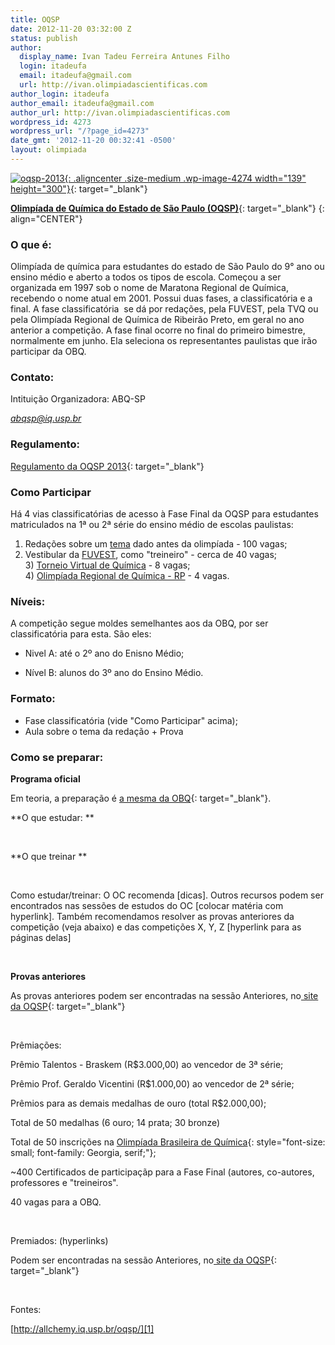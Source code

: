 ```yaml
---
title: OQSP
date: 2012-11-20 03:32:00 Z
status: publish
author:
  display_name: Ivan Tadeu Ferreira Antunes Filho
  login: itadeufa
  email: itadeufa@gmail.com
  url: http://ivan.olimpiadascientificas.com
author_login: itadeufa
author_email: itadeufa@gmail.com
author_url: http://ivan.olimpiadascientificas.com
wordpress_id: 4273
wordpress_url: "/?page_id=4273"
date_gmt: '2012-11-20 00:32:41 -0500'
layout: olimpiada
---
```


[![](/wp-content/uploads/2012/11/oqsp-2013-139x300.jpg "oqsp-2013"){: .aligncenter .size-medium .wp-image-4274 width="139" height="300"}][1]{: target="_blank"}

[**Olimpíada de Química do Estado de São Paulo (OQSP)**][1]{: target="_blank"}
{: align="CENTER"}



 ### O que é:

  
Olimpíada de química para estudantes do estado de São Paulo do 9° ano ou ensino médio e aberto a todos os tipos de escola. Começou a ser organizada em 1997 sob o nome de Maratona Regional de Química, recebendo o nome atual em 2001. Possui duas fases, a classificatória e a final. A fase classificatória  se dá por redações, pela FUVEST, pela TVQ ou pela Olimpíada Regional de Química de Ribeirão Preto, em geral no ano anterior a competição. A fase final ocorre no final do primeiro bimestre, normalmente em junho. Ela seleciona os representantes paulistas que irão participar da OBQ.

 

### Contato:

  
Intituição Organizadora: ABQ-SP 

 *abqsp@iq.usp.br*

### Regulamento:

  
[Regulamento da OQSP 2013][2]{: target="_blank"}

 ### Como Participar

  
Há 4 vias classificatórias de acesso &agrave; Fase Final da OQSP para estudantes matriculados na 1&ordf; ou 2&ordf; série do ensino médio de escolas paulistas:  
1) Redações sobre um&nbsp;[tema][3]&nbsp;dado antes da olimpíada - 100 vagas;  
2) Vestibular da&nbsp;[FUVEST][4], como \"treineiro\" - cerca de 40 vagas;  
3)&nbsp;[Torneio Virtual de Química][5]&nbsp;- 8 vagas;  
4)&nbsp;[Olimpíada Regional de Química - RP][6]&nbsp;- 4 vagas.

 ### Níveis:

  
A competição segue moldes semelhantes aos da OBQ, por ser classificatória para esta. São eles:

 * Nivel A: até o 2º ano do Enisno Médio;
  



 * Nível B: alunos do 3º ano do Ensino Médio.
  



 ### Formato:



 * Fase classificatória (vide \"Como Participar\" acima);
* Aula sobre o tema da redação + Prova
  



 ### Como se preparar:

  
**Programa oficial** 

 Em teoria, a preparação é [a mesma da OBQ](www.obq.ufc.br/programa.html){: target="_blank"}.

**O que estudar: **

 

**O que treinar **

 

Como estudar/treinar: O OC recomenda \[dicas\]. Outros recursos podem ser encontrados nas sessões de estudos do OC \[colocar matéria com hyperlink\]. Também recomendamos resolver as provas anteriores da competição (veja
abaixo) e das competições X, Y, Z \[hyperlink para as páginas delas\]

 

**Provas anteriores** 

As provas anteriores podem ser encontradas na sessão Anteriores, no[ site da OQSP][1]{: target="_blank"}

 

Prêmiações: 

Prêmio Talentos - Braskem (R$3.000,00) ao vencedor de 3ª série; 

Prêmio Prof. Geraldo Vicentini (R$1.000,00) ao vencedor de 2ª série;

Prêmios para as demais medalhas de ouro (total R$2.000,00); 

Total de 50 medalhas (6 ouro; 14 prata; 30 bronze)

Total de 50 inscrições na [Olimpíada Brasileira de Química][7]{: style="font-size: small; font-family: Georgia, serif;"};

~400 Certificados de participaçãp para a Fase Final (autores, co-autores, professores e \"treineiros\".

40 vagas para a OBQ.

 

Premiados: (hyperlinks)

Podem ser encontradas na sessão Anteriores, no[ site da OQSP][1]{: target="_blank"}

 

Fontes:

[http://allchemy.iq.usp.br/oqsp/][1]

 

 



[1]: http://allchemy.iq.usp.br/oqsp/
[2]: http://allchemy.iq.usp.br/oqsp/oqsp-2013.html#regulamento
[3]: http://allchemy.iq.usp.br/oqsp/oqsp-2013.html#orient
[4]: http://www.fuvest.br/
[5]: http://www.torneiovirtualdequimica.com.br/
[6]: http://sites.ffclrp.usp.br/ceiq/
[7]: http://www.obquimica.org/
